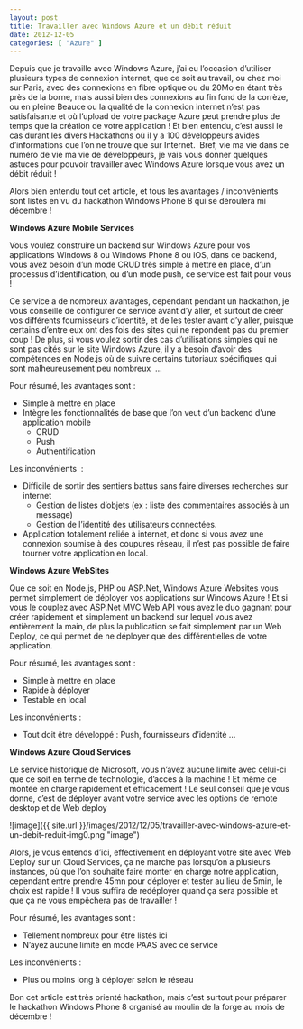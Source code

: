 ```yaml
---
layout: post
title: Travailler avec Windows Azure et un débit réduit
date: 2012-12-05
categories: [ "Azure" ]
---
```


Depuis que je travaille avec Windows Azure, j’ai eu l’occasion d’utiliser plusieurs types de connexion internet, que ce soit au travail, ou chez moi sur Paris, avec des connexions en fibre optique ou du 20Mo en étant très près de la borne, mais aussi bien des connexions au fin fond de la corrèze, ou en pleine Beauce ou la qualité de la connexion internet n’est pas satisfaisante et où l’upload de votre package Azure peut prendre plus de temps que la création de votre application ! Et bien entendu, c’est aussi le cas durant les divers Hackathons où il y a 100 développeurs avides d’informations que l’on ne trouve que sur Internet.  Bref, vie ma vie dans ce numéro de vie ma vie de développeurs, je vais vous donner quelques astuces pour pouvoir travailler avec Windows Azure lorsque vous avez un débit réduit !

Alors bien entendu tout cet article, et tous les avantages / inconvénients sont listés en vu du hackathon Windows Phone 8 qui se déroulera mi décembre !

**Windows Azure Mobile Services**

Vous voulez construire un backend sur Windows Azure pour vos applications Windows 8 ou Windows Phone 8 ou iOS, dans ce backend, vous avez besoin d’un mode CRUD très simple à mettre en place, d’un processus d’identification, ou d’un mode push, ce service est fait pour vous !

Ce service a de nombreux avantages, cependant pendant un hackathon, je vous conseille de configurer ce service avant d’y aller, et surtout de créer vos différents fournisseurs d’identité, et de les tester avant d’y aller, puisque certains d’entre eux ont des fois des sites qui ne répondent pas du premier coup ! De plus, si vous voulez sortir des cas d’utilisations simples qui ne sont pas cités sur le site Windows Azure, il y a besoin d’avoir des compétences en Node.js où de suivre certains tutoriaux spécifiques qui sont malheureusement peu nombreux  …

Pour résumé, les avantages sont :

*   Simple à mettre en place
*   Intègre les fonctionnalités de base que l’on veut d’un backend d’une application mobile
    *   CRUD
    *   Push
    *   Authentification

Les inconvénients  :

*   Difficile de sortir des sentiers battus sans faire diverses recherches sur internet
    *   Gestion de listes d’objets (ex : liste des commentaires associés à un message)
    *   Gestion de l’identité des utilisateurs connectées.
*   Application totalement reliée à internet, et donc si vous avez une connexion soumise à des coupures réseau, il n’est pas possible de faire tourner votre application en local.

**Windows Azure WebSites**

Que ce soit en Node.js, PHP ou ASP.Net, Windows Azure Websites vous permet simplement de déployer vos applications sur Windows Azure ! Et si vous le couplez avec ASP.Net MVC Web API vous avez le duo gagnant pour créer rapidement et simplement un backend sur lequel vous avez entièrement la main, de plus la publication se fait simplement par un Web Deploy, ce qui permet de ne déployer que des différentielles de votre application.

Pour résumé, les avantages sont :

*   Simple à mettre en place
*   Rapide à déployer
*   Testable en local

Les inconvénients :

*   Tout doit être développé : Push, fournisseurs d’identité …

**Windows Azure Cloud Services**

Le service historique de Microsoft, vous n’avez aucune limite avec celui-ci que ce soit en terme de technologie, d’accès à la machine ! Et même de montée en charge rapidement et efficacement ! Le seul conseil que je vous donne, c’est de déployer avant votre service avec les options de remote desktop et de Web deploy

![image]({{ site.url }}/images/2012/12/05/travailler-avec-windows-azure-et-un-debit-reduit-img0.png "image")

Alors, je vous entends d’ici, effectivement en déployant votre site avec Web Deploy sur un Cloud Services, ça ne marche pas lorsqu’on a plusieurs instances, où que l’on souhaite faire monter en charge notre application, cependant entre prendre 45mn pour déployer et tester au lieu de 5min, le choix est rapide ! Il vous suffira de redéployer quand ça sera possible et que ça ne vous empêchera pas de travailler !

Pour résumé, les avantages sont :

*   Tellement nombreux pour être listés ici
*   N’ayez aucune limite en mode PAAS avec ce service

Les inconvénients :

*   Plus ou moins long à déployer selon le réseau

Bon cet article est très orienté hackathon, mais c’est surtout pour préparer le hackathon Windows Phone 8 organisé au moulin de la forge au mois de décembre !